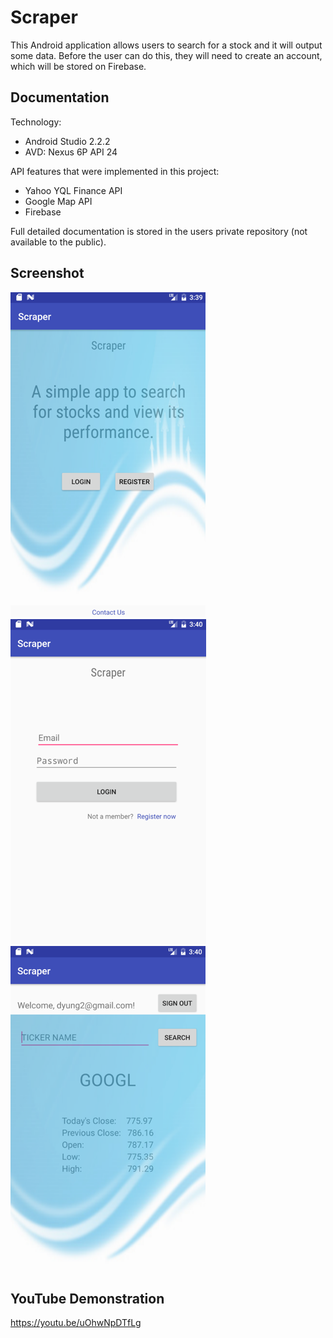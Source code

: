 # Scraper

This Android application allows users to search for a stock and it will output some data. Before the user can do this, they will need to create an account, which will be stored on Firebase.

## Documentation

Technology:
-	Android Studio 2.2.2
-	AVD: Nexus 6P API 24

API features that were implemented in this project:
-	Yahoo YQL Finance API
-	Google Map API
-	Firebase

Full detailed documentation is stored in the users private repository (not available to the public).

## Screenshot

![ScreenShot](https://github.com/du3ly/Scraper/blob/master/images/Picture1.png)
![ScreenShot](https://github.com/du3ly/Scraper/blob/master/images/Picture2.png)
![ScreenShot](https://github.com/du3ly/Scraper/blob/master/images/Picture3.png)

## YouTube Demonstration

https://youtu.be/uOhwNpDTfLg
